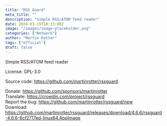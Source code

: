 ```yaml
---
title: "RSS Guard"
meta_title: ""
description: "Simple RSS/ATOM feed reader"
date: 2024-03-15T10:13:00Z
image: "/images/image-placeholder.png"
categories: ["Network"]
author: "Martin Rotter"
tags: ["official"]
draft: false
---
```


Simple RSS/ATOM feed reader

License: GPL-3.0

Source code: https://github.com/martinrotter/rssguard

Donate: https://github.com/sponsors/martinrotter  
Translate: https://crowdin.com/project/rssguard  
Report the bug: https://github.com/martinrotter/rssguard/new  
Download: https://github.com/martinrotter/rssguard/releases/download/4.6.6/rssguard-4.6.6-6cf2717ed-linux64.AppImage
